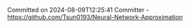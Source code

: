 Committed on 2024-08-09T12:25:41 
Committer - https://github.com/Tsun0193/Neural-Network-Approximation